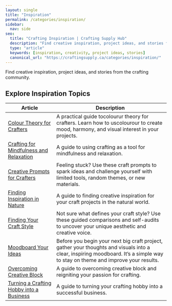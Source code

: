```yaml
---
layout: single
title: "Inspiration"
permalink: /categories/inspiration/
sidebar:
  nav: side
seo:
  title: "Crafting Inspiration | Crafting Supply Hub"
  description: "Find creative inspiration, project ideas, and stories from the crafting community."
  type: "article"
  keywords: [inspiration, creativity, project ideas, stories]
  canonical_url: "https://craftingsupply.ca/categories/inspiration/"
---
```

Find creative inspiration, project ideas, and stories from the crafting community.

## Explore Inspiration Topics

| Article | Description |
|---|---|
| [Colour Theory for Crafters](/inspiration/colourr-theory-for-crafters/) | A practical guide tocolourur theory for crafters. Learn how to uscolourour to create mood, harmony, and visual interest in your projects. |
| [Crafting for Mindfulness and Relaxation](/inspiration/crafting-for-mindfulness/) | A guide to using crafting as a tool for mindfulness and relaxation. |
| [Creative Prompts for Crafters](/inspiration/creative-prompts-for-crafters/) | Feeling stuck? Use these craft prompts to spark ideas and challenge yourself with limited tools, random themes, or new materials. |
| [Finding Inspiration in Nature](/inspiration/finding-inspiration-in-nature/) | A guide to finding creative inspiration for your craft projects in the natural world. |
| [Finding Your Craft Style](/inspiration/finding-your-craft-style/) | Not sure what defines your craft style? Use these guided comparisons and self-audits to uncover your unique aesthetic and creative voice. |
| [Moodboard Your Ideas](/inspiration/moodboard-your-ideas/) | Before you begin your next big craft project, gather your thoughts and visuals into a clear, inspiring moodboard. It’s a simple way to stay on theme and improve your results. |
| [Overcoming Creative Block](/inspiration/overcoming-creative-block/) | A guide to overcoming creative block and reigniting your passion for crafting. |
| [Turning a Crafting Hobby into a Business](/inspiration/crafting-hobby-to-business/) | A guide to turning your crafting hobby into a successful business. |
